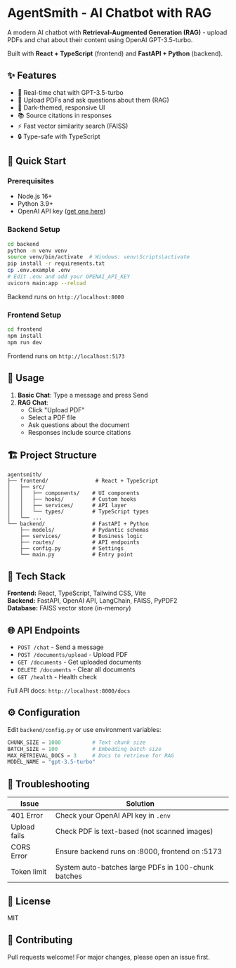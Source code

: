 # AgentSmith - AI Chatbot with RAG

A modern AI chatbot with **Retrieval-Augmented Generation (RAG)** - upload PDFs and chat about their content using OpenAI GPT-3.5-turbo.

Built with **React + TypeScript** (frontend) and **FastAPI + Python** (backend).

## ✨ Features

- 💬 Real-time chat with GPT-3.5-turbo
- 📄 Upload PDFs and ask questions about them (RAG)
- 🎨 Dark-themed, responsive UI
- 📚 Source citations in responses
- ⚡ Fast vector similarity search (FAISS)
- 🔒 Type-safe with TypeScript

## 🚀 Quick Start

### Prerequisites
- Node.js 16+
- Python 3.9+
- OpenAI API key ([get one here](https://platform.openai.com/api-keys))

### Backend Setup

```bash
cd backend
python -m venv venv
source venv/bin/activate  # Windows: venv\Scripts\activate
pip install -r requirements.txt
cp .env.example .env
# Edit .env and add your OPENAI_API_KEY
uvicorn main:app --reload
```

Backend runs on `http://localhost:8000`

### Frontend Setup

```bash
cd frontend
npm install
npm run dev
```

Frontend runs on `http://localhost:5173`

## 📖 Usage

1. **Basic Chat**: Type a message and press Send
2. **RAG Chat**: 
   - Click "Upload PDF"
   - Select a PDF file
   - Ask questions about the document
   - Responses include source citations

## 🏗️ Project Structure

```
agentsmith/
├── frontend/               # React + TypeScript
│   ├── src/
│   │   ├── components/    # UI components
│   │   ├── hooks/         # Custom hooks
│   │   ├── services/      # API layer
│   │   └── types/         # TypeScript types
│   └── ...
└── backend/               # FastAPI + Python
    ├── models/            # Pydantic schemas
    ├── services/          # Business logic
    ├── routes/            # API endpoints
    ├── config.py          # Settings
    └── main.py            # Entry point
```

## 🔧 Tech Stack

**Frontend:** React, TypeScript, Tailwind CSS, Vite  
**Backend:** FastAPI, OpenAI API, LangChain, FAISS, PyPDF2  
**Database:** FAISS vector store (in-memory)

## 🌐 API Endpoints

- `POST /chat` - Send a message
- `POST /documents/upload` - Upload PDF
- `GET /documents` - Get uploaded documents
- `DELETE /documents` - Clear all documents
- `GET /health` - Health check

Full API docs: `http://localhost:8000/docs`

## ⚙️ Configuration

Edit `backend/config.py` or use environment variables:

```python
CHUNK_SIZE = 1000          # Text chunk size
BATCH_SIZE = 100           # Embedding batch size
MAX_RETRIEVAL_DOCS = 3     # Docs to retrieve for RAG
MODEL_NAME = "gpt-3.5-turbo"
```

## 🐛 Troubleshooting

| Issue | Solution |
|-------|----------|
| 401 Error | Check your OpenAI API key in `.env` |
| Upload fails | Check PDF is text-based (not scanned images) |
| CORS Error | Ensure backend runs on :8000, frontend on :5173 |
| Token limit | System auto-batches large PDFs in 100-chunk batches |

## 📝 License

MIT

## 🤝 Contributing

Pull requests welcome! For major changes, please open an issue first.